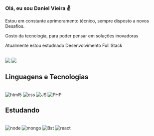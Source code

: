 
### Olá, eu sou Daniel Vieira ✌️
<p>  Estou em constante aprimoramento técnico, sempre disposto a novos Desafios.</p>
<p>  Gosto da tecnologia, para poder pensar em soluções inovadoras
<p> Atualmente estou estudnado Desenvolvimento Full Stack </p>

 <div style="display: inline_block"><br/>
 <a href="https://www.linkedin.com/in/daniel-vieiradev/" target="_blank"><img src="https://img.shields.io/badge/LinkedIn-0077B5?style=for-the-badge&logo=linkedin&logoColor=white" target="_blank"></a>
 <a href="mailto:daniel.vds99@gmail.com" target="_blank"><img src="https://img.shields.io/badge/Gmail-D14836?style=for-the-badge&logo=gmail&logoColor=white" target="_blank"></a>
 </div>

## Linguagens e Tecnologias

<div style="display: inline_block"><br/>

<img align="center" alt="html5" src="https://img.shields.io/badge/HTML5-E34F26?style=for-the-badge&logo=html5&logoColor=white"/>

<img align="center" alt="css" src="https://img.shields.io/badge/CSS3-1572B6?style=for-the-badge&logo=css3&logoColor=white"/>

<img align="center" alt="JS" src="https://img.shields.io/badge/JavaScript-323330?style=for-the-badge&logo=javascript&logoColor=F7DF1E"/>

<img align="center" alt="PHP" src="https://img.shields.io/badge/PHP-777BB4?style=for-the-badge&logo=php&logoColor=white"/>

## Estudando
   

<div style="display: inline_block"><br/>

<img align="center" alt="node" src="https://img.shields.io/badge/Node.js-43853D?style=for-the-badge&logo=node.js&logoColor=white"/>

<img align="center" alt="mongo" src="https://img.shields.io/badge/MongoDB-4EA94B?style=for-the-badge&logo=mongodb&logoColor=white"/>

<img align="center" alt="Bst" src="https://img.shields.io/badge/Bootstrap-563D7C?style=for-the-badge&logo=bootstrap&logoColor=white"/>

<img align="center" alt="react" src="https://img.shields.io/badge/React-20232A?style=for-the-badge&logo=react&logoColor=61DAFB"/>

</div>

